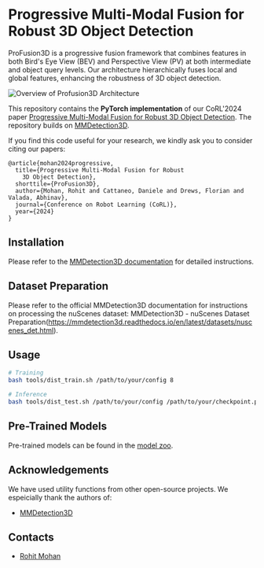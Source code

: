 # Progressive Multi-Modal Fusion for Robust 3D Object Detection

ProFusion3D is a progressive fusion framework that combines features in both Bird's Eye View (BEV) and Perspective View (PV) at both intermediate and object query levels. Our architecture hierarchically fuses local and global features, enhancing the robustness of 3D object detection.

![Overview of Profusion3D Architecture](http://profusion3d.cs.uni-freiburg.de/static/images/figures/main_arch_web3.png)

This repository contains the **PyTorch implementation** of our CoRL'2024 paper [Progressive Multi-Modal Fusion for Robust 3D Object Detection](https://arxiv.org/pdf/2410.07475.pdf). The repository builds on [MMDetection3D](https://github.com/open-mmlab/mmdetection3d).

If you find this code useful for your research, we kindly ask you to consider citing our papers:

```
@article{mohan2024progressive,
  title={Progressive Multi-Modal Fusion for Robust
	3D Object Detection},
  shorttile={ProFusion3D},
  author={Mohan, Rohit and Cattaneo, Daniele and Drews, Florian and Valada, Abhinav},
  journal={Conference on Robot Learning (CoRL)},
  year={2024}
}
```

##  Installation
Please refer to the [MMDetection3D documentation](https://mmdetection3d.readthedocs.io/en/latest/get_started.html) for detailed instructions.

## Dataset Preparation
Please refer to the official MMDetection3D documentation for instructions on processing the nuScenes dataset: MMDetection3D - nuScenes Dataset Preparation(https://mmdetection3d.readthedocs.io/en/latest/datasets/nuscenes_det.html).

## Usage
```bash
# Training
bash tools/dist_train.sh /path/to/your/config 8

# Inference
bash tools/dist_test.sh /path/to/your/config /path/to/your/checkpoint.pth 8 --eval bbox
```

## Pre-Trained Models
Pre-trained models can be found in the [model zoo](./MODEL_ZOO.md).

## Acknowledgements
We have used utility functions from other open-source projects. We espeicially thank the authors of:
- [MMDetection3D](https://github.com/open-mmlab/mmdetection3d)

## Contacts
* [Rohit Mohan](https://github.com/mohan1914)